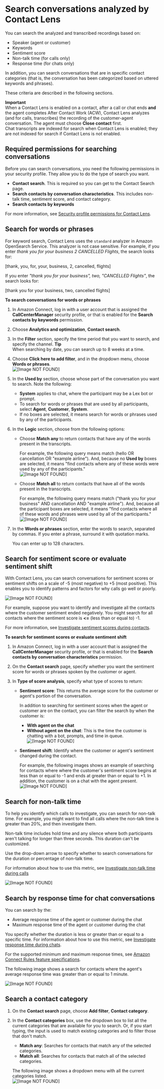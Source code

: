 # Search conversations analyzed by Contact Lens<a name="search-conversations"></a>

You can search the analyzed and transcribed recordings based on: 
+ Speaker \(agent or customer\)
+ Keywords
+ Sentiment score
+ Non\-talk time \(for calls only\)
+ Response time \(for chats only\)

In addition, you can search conversations that are in specific contact categories \(that is, the conversation has been categorized based on uttered keywords and phrases\)\.

These criteria are described in the following sections\.

**Important**  
When a Contact Lens is enabled on a contact, after a call or chat ends **and** the agent completes After Contact Work \(ACW\), Contact Lens analyzes \(and for calls, transcribes\) the recording of the customer\-agent conversation\. The agent must choose **Close contact** first\.  
Chat transcripts are indexed for search when Contact Lens is enabled; they are not indexed for search if Contact Lens is not enabled\.

## Required permissions for searching conversations<a name="security-profile-permissions-for-search"></a>

Before you can search conversations, you need the following permissions in your security profile\. They allow you to do the type of search you want\. 
+ **Contact search**\. This is required so you can get to the Contact Search page\.
+ **Search contacts by conversation characteristics**\. This includes non\-talk time, sentiment score, and contact category\.
+ **Search contacts by keywords**

For more information, see [Security profile permissions for Contact Lens](permissions-for-contact-lens.md)\.

## Search for words or phrases<a name="keyword-search"></a>

For keyword search, Contact Lens uses the `standard` analyzer in Amazon OpenSearch Service\. This analyzer is not case sensitive\. For example, if you enter *thank you for your business 2 CANCELLED Flights*, the search looks for:

 \[thank, you, for, your, business, 2, cancelled, flights\]

If you enter *"thank you for your business", two, "CANCELLED Flights"*, the search looks for:

 \[thank you for your business, two, cancelled flights\]

**To search conversations for words or phrases**

1. In Amazon Connect, log in with a user account that is assigned the **CallCenterManager** security profile, or that is enabled for the **Search contacts by keywords** permission\.

1. Choose **Analytics and optimization**, **Contact search**\.

1. In the **Filter** section, specify the time period that you want to search, and specify the channel\.
**Tip**  
When searching by date, you can search up to 8 weeks at a time\. 

1. Choose **Click here to add filter**, and in the dropdown menu, choose **Words or phrases**\.   
![\[Image NOT FOUND\]](http://docs.aws.amazon.com/connect/latest/adminguide/images/contact-lens-search-words-phrases.png)

1. In the **Used by** section, choose whose part of the conversation you want to search\. Note the following:
   + **System** applies to chat, where the participant may be a Lex bot or prompt\.
   + To search for words or phrases that are used by all participants, select **Agent**, **Customer**, **System**\.
   + If no boxes are selected, it means search for words or phrases used by any of the participants\.

1. In the **Logic** section, choose from the following options:
   + Choose **Match any** to return contacts that have any of the words present in the transcripts\.

     For example, the following query means match \(hello OR cancellation OR "example airline"\)\. And, because no **Used by** boxes are selected, it means "find contacts where any of these words were used by any of the participants\."  
![\[Image NOT FOUND\]](http://docs.aws.amazon.com/connect/latest/adminguide/images/match-any.png)
   + Choose **Match all** to return contacts that have all of the words present in the transcripts\. 

     For example, the following query means match \("thank you for your business" AND cancellation AND "example airline"\)\. And, because all the participant boxes are selected, it means "find contacts where all of these words and phrases were used by all of the participants\."  
![\[Image NOT FOUND\]](http://docs.aws.amazon.com/connect/latest/adminguide/images/match-all.png)

1. In the **Words or phrases** section, enter the words to search, separated by commas\. If you enter a phrase, surround it with quotation marks\.

   You can enter up to 128 characters\.

## Search for sentiment score or evaluate sentiment shift<a name="sentiment-search"></a>

With Contact Lens, you can search conversations for sentiment scores or sentiment shifts on a scale of \-5 \(most negative\) to \+5 \(most positive\)\. This enables you to identify patterns and factors for why calls go well or poorly\.

![\[Image NOT FOUND\]](http://docs.aws.amazon.com/connect/latest/adminguide/images/contact-lens-sentiment-score-shift.png)

For example, suppose you want to identify and investigate all the contacts where the customer sentiment ended negatively\. You might search for all contacts where the sentiment score is **<=** \(less than or equal to\) \-1\. 

For more information, see [Investigate sentiment scores during contacts](sentiment-scores.md)\.

**To search for sentiment scores or evaluate sentiment shift**

1. In Amazon Connect, log in with a user account that is assigned the **CallCenterManager** security profile, or that is enabled for the **Search contacts by conversation characteristics** permission\.

1. On the **Contact search** page, specify whether you want the sentiment score for words or phrases spoken by the customer or agent\.

1. In **Type of score analysis**, specify what type of scores to return:
   + **Sentiment score**: This returns the average score for the customer or agent's portion of the conversation\.

     In addition to searching for sentiment scores when the agent or customer are on the contact, you can filter the search by when the customer is: 
     + **With agent on the chat**
     + **Without agent on the chat**: This is the time the customer is chatting with a bot, prompts, and time in queue\.   
![\[Image NOT FOUND\]](http://docs.aws.amazon.com/connect/latest/adminguide/images/contact-lens-search-sentiment-participant.png)
   + **Sentiment shift**: Identify where the customer or agent's sentiment changed during the contact\.

     For example, the following images shows an example of searching for contacts where where the customer's sentiment score begins at less than or equal to \-1 and ends at greater than or equal to \+1\. In addition, the customer is on a chat with the agent present\.  
![\[Image NOT FOUND\]](http://docs.aws.amazon.com/connect/latest/adminguide/images/contact-lens-search-sentiment-score.png)

## Search for non\-talk time<a name="nontalk-time-search"></a>

To help you identify which calls to investigate, you can search for non\-talk time\. For example, you might want to find all calls where the non\-talk time is greater than 20%, and then investigate them\. 

Non\-talk time includes hold time and any silence where both participants aren't talking for longer than three seconds\. This duration can't be customized\.

Use the drop\-down arrow to specify whether to search conversations for the duration or percentage of non\-talk time\. 

 For information about how to use this metric, see [Investigate non\-talk time during calls](non-talk-time.md)

![\[Image NOT FOUND\]](http://docs.aws.amazon.com/connect/latest/adminguide/images/non-talk-time.png)

## Search by response time for chat conversations<a name="response-time-search"></a>

You can search by the:
+ Average response time of the agent or customer during the chat
+ Maximum response time of the agent or customer during the chat

You specify whether the duration is less or greater than or equal to a specific time\. For information about how to use this metric, see [Investigate response time during chats](response-time.md)\.

For the supported minimum and maximum response times, see [Amazon Connect Rules feature specifications](feature-limits.md#rules-feature-specs)\.

The following image shows a search for contacts where the agent's average response time was greater than or equal to 1 minute\. 

![\[Image NOT FOUND\]](http://docs.aws.amazon.com/connect/latest/adminguide/images/response-time.png)

## Search a contact category<a name="contact-category-search"></a>

1. On the **Contact search** page, choose **Add filter**, **Contact category**\.

1. In the **Contact categories** box, use the dropdown box to list all the current categories that are available for you to search\. Or, if you start typing, the input is used to match existing categories and to filter those that don't match\.
   + **Match any**: Searches for contacts that match any of the selected categories\.
   + **Match all**: Searches for contacts that match all of the selected categories\.

   The following image shows a dropdown menu with all the current categories listed\.  
![\[Image NOT FOUND\]](http://docs.aws.amazon.com/connect/latest/adminguide/images/contact-lens-search-contact-category2.png)